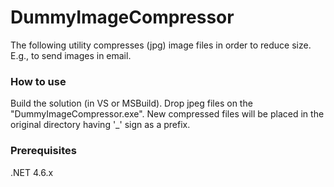 # DummyImageCompressor
The following utility compresses (jpg) image files in order to reduce size. E.g., to send images in email.


### How to use
Build the solution (in VS or MSBuild).
Drop jpeg files on the "DummyImageCompressor.exe". New compressed files will be placed in the original directory having '_' sign as a prefix.

### Prerequisites
.NET 4.6.x
